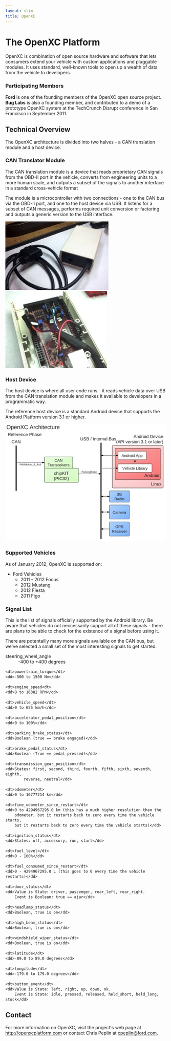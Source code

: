 ```yaml
---
layout: slim
title: OpenXC
---
```


# The OpenXC Platform

OpenXC is combination of open source hardware and software that lets consumers
extend your vehicle with custom applications and pluggable modules. It uses
standard, well-known tools to open up a wealth of data from the vehicle to
developers.

### Participating Members

**Ford** is one of the founding members of the OpenXC open source project. **Bug
Labs** is also a founding member, and contributed to a demo of a prototype
OpenXC system at the TechCrunch Disrupt conference in San Francisco in September
2011.

## Technical Overview

The OpenXC architecture is divided into two halves - a CAN translation module
and a host device.

### CAN Translator Module

The CAN translation module is a device that reads proprietary CAN signals from
the OBD-II port in the vehicle, converts from engineering units to a more human
scale, and outputs a subset of the signals to another interface in a standard
cross-vehicle format

The module is a microcontroller with two connections - one to the CAN bus via
the OBD-II port, and one to the host device via USB. It listens for a subset
of CAN messages, performs required unit conversion or factoring and outputs a
generic version to the USB interface.

![Completed CAN translator](/images/assembly/openxc-assembly-19-smaller.jpg)
![Completed CAN translator](/images/assembly/openxc-assembly-17-smaller.jpg)

### Host Device

The host device is where all user code runs - it reads vehicle data over USB
from the CAN translation module and makes it available to developers in a
programmatic way.

The reference host device is a standard Android device that supports the Android
Platform version 3.1 or higher.

![OpenXC Architecture Diagram](/images/openxc-architecture-smaller.jpeg)

### Supported Vehicles

As of January 2012, OpenXC is supported on:

* Ford Vehicles
    * 2011 - 2012 Focus
    * 2012 Mustang
    * 2012 Fiesta
    * 2011 Figo

### Signal List

This is the list of signals officially supported by the Android library. Be
aware that vehicles do not neccessarily support all of these signals - there are
plans to be able to check for the existence of a signal before using it.

There are potentailly many more signals available on the CAN bus, but we've
selected a small set of the most interesting signals to get started.

<dl>
    <dt>steering_wheel_angle</dt>
    <dd>-400 to +400 degrees</dd>

    <dt>powertrain_torque</dt>
    <dd>-500 to 1500 Nm</dd>

    <dt>engine_speed<dt>
    <dd>0 to 16382 RPM</dd>

    <dt>vehicle_speed</dt>
    <dd>0 to 655 km/h</dd>

    <dt>accelerator_pedal_position</dt>
    <dd>0 to 100%</dd>

    <dt>parking_brake_status</dt>
    <dd>Boolean (true == brake engaged)</dd>

    <dt>brake_pedal_status</dt>
    <dd>Boolean (True == pedal pressed)</dd>

    <dt>transmission_gear_position</dt>
    <dd>States: first, second, third, fourth, fifth, sixth, seventh, eighth,
            reverse, neutral</dd>

    <dt>odometer</dt>
    <dd>0 to 16777214 km</dd>

    <dt>fine_odometer_since_restart</dt>
    <dd>0 to 4294967295.0 km (this has a much higher resolution than the
        odometer, but it restarts back to zero every time the vehicle starts,
        but it restarts back to zero every time the vehicle starts)</dd>

    <dt>ignition_status</dt>
    <dd>States: off, accessory, run, start</dd>

    <dt>fuel_level</dt>
    <dd>0 - 100%</dd>

    <dt>fuel_consumed_since_restart</dt>
    <dd>0 - 4294967295.0 L (this goes to 0 every time the vehicle restarts)</dd>

    <dt>door_status</dt>
    <dd>Value is State: driver, passenger, rear_left, rear_right.
        Event is Boolean: true == ajar</dd>

    <dt>headlamp_status</dt>
    <dd>Boolean, true is on</dd>

    <dt>high_beam_status</dt>
    <dd>Boolean, true is on</dd>

    <dt>windshield_wiper_status</dt>
    <dd>Boolean, true is on</dd>

    <dt>latitude</dt>
    <dd>-89.0 to 89.0 degrees</dd>

    <dt>longitude</dt>
    <dd>-179.0 to 179.0 degrees</dd>

    <dt>button_event</dt>
    <dd>Value is State: left, right, up, down, ok.
        Event is State: idle, pressed, released, held_short, held_long, stuck</dd>
</dl>

## Contact

For more information on OpenXC, visit the project's web page at
http://openxcplatform.com or contact Chris Peplin at cpeplin@ford.com.
